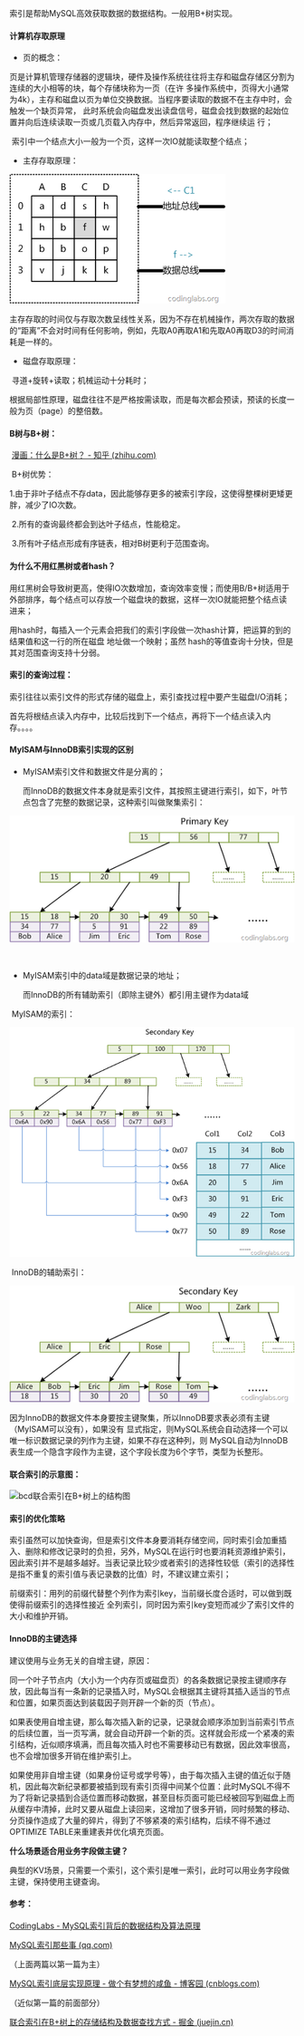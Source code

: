 索引是帮助MySQL高效获取数据的数据结构。一般用B+树实现。

#### 计算机存取原理

- 页的概念：

​		页是计算机管理存储器的逻辑块，硬件及操作系统往往将主存和磁盘存储区分割为连续的大小相等的块，每个存储块称为一页（在许		多操作系统中，页得大小通常为4k），主存和磁盘以页为单位交换数据。当程序要读取的数据不在主存中时，会触发一个缺页异常，		此时系统会向磁盘发出读盘信号，磁盘会找到数据的起始位置并向后连续读取一页或几页载入内存中，然后异常返回，程序继续运	  		行；	

​		索引中一个结点大小一般为一个页，这样一次IO就能读取整个结点；

- 主存存取原理：

![5](用到的图片/5.png)

​		主存存取的时间仅与存取次数呈线性关系，因为不存在机械操作，两次存取的数据的“距离”不会对时间有任何影响，例如，先取A0再取A1和先取A0再取D3的时间消耗是一样的。

- 磁盘存取原理：

​		寻道+旋转+读取；机械运动十分耗时；

​		根据局部性原理，磁盘往往不是严格按需读取，而是每次都会预读，预读的长度一般为页（page）的整倍数。

#### B树与B+树：

​	[漫画：什么是B+树？ - 知乎 (zhihu.com)](https://zhuanlan.zhihu.com/p/54102723)

​	B+树优势：

​		1.由于非叶子结点不存data，因此能够存更多的被索引字段，这使得整棵树更矮更胖，减少了IO次数。

​		2.所有的查询最终都会到达叶子结点，性能稳定。

​		3.所有叶子结点形成有序链表，相对B树更利于范围查询。

#### 为什么不用红黑树或者hash？

​	用红黑树会导致树更高，使得IO次数增加，查询效率变慢；而使用B/B+树适用于外部排序，每个结点可以存放一个磁盘块的数据，这样一次IO就能把整个结点读进来；

​	用hash时，每插入一个元素会把我们的索引字段做一次hash计算，把运算的到的结果值和这一行的所在磁盘	地址做一个映射；虽然	hash的等值查询十分快，但是其对范围查询支持十分弱。

#### 索引的查询过程：

​	索引往往以索引文件的形式存储的磁盘上，索引查找过程中要产生磁盘I/O消耗；

​	首先将根结点读入内存中，比较后找到下一个结点，再将下一个结点读入内存。。。。

#### MyISAM与InnoDB索引实现的区别

- MyISAM索引文件和数据文件是分离的；

  而InnoDB的数据文件本身就是索引文件，其按照主键进行索引，如下，叶节点包含了完整的数据记录，这种索引叫做聚集索引：

![10](用到的图片/10.png)

​			

- MyISAM索引中的data域是数据记录的地址；

  而InnoDB的所有辅助索引（即除主键外）都引用主键作为data域

​		MyISAM的索引：

![9](用到的图片/9.png)

​		InnoDB的辅助索引：

![11](用到的图片/11.png)

​	因为InnoDB的数据文件本身要按主键聚集，所以InnoDB要求表必须有主键（MyISAM可以没有），如果没有	显式指定，则MySQL系统会自动选择一个可以唯一标识数据记录的列作为主键，如果不存在这种列，则  	 	 	MySQL自动为InnoDB表生成一个隐含字段作为主键，这个字段长度为6个字节，类型为长整形。

#### 联合索引的示意图：

![bcd联合索引在B+树上的结构图](https://p1-jj.byteimg.com/tos-cn-i-t2oaga2asx/gold-user-assets/2020/2/27/170867cb6af0a72d~tplv-t2oaga2asx-watermark.awebp)

#### 索引的优化策略	

​	索引虽然可以加快查询，但是索引文件本身要消耗存储空间，同时索引会加重插入、删除和修改记录时的负担，另外，MySQL在运行时也要消耗资源维护索引，因此索引并不是越多越好。当表记录比较少或者索引的选择性较低（索引的选择性是指不重复的索引值与表记录数的比值）时，不建议建立索引；

​	前缀索引：用列的前缀代替整个列作为索引key，当前缀长度合适时，可以做到既使得前缀索引的选择性接近	全列索引，同时因为索引key变短而减少了索引文件的大小和维护开销。

#### InnoDB的主键选择

建议使用与业务无关的自增主键，原因：

同一个叶子节点内（大小为一个内存页或磁盘页）的各条数据记录按主键顺序存放，因此每当有一条新的记录插入时，MySQL会根据其主键将其插入适当的节点和位置，如果页面达到装载因子则开辟一个新的页（节点）。

如果表使用自增主键，那么每次插入新的记录，记录就会顺序添加到当前索引节点的后续位置，当一页写满，就会自动开辟一个新的页。这样就会形成一个紧凑的索引结构，近似顺序填满，而且每次插入时也不需要移动已有数据，因此效率很高，也不会增加很多开销在维护索引上。

如果使用非自增主键（如果身份证号或学号等），由于每次插入主键的值近似于随机，因此每次新纪录都要被插到现有索引页得中间某个位置：此时MySQL不得不为了将新记录插到合适位置而移动数据，甚至目标页面可能已经被回写到磁盘上而从缓存中清掉，此时又要从磁盘上读回来，这增加了很多开销，同时频繁的移动、分页操作造成了大量的碎片，得到了不够紧凑的索引结构，后续不得不通过OPTIMIZE TABLE来重建表并优化填充页面。

**什么场景适合用业务字段做主键？**

典型的KV场景，只需要一个索引，这个索引是唯一索引，此时可以用业务字段做主键，保持使用主键查询。



#### 参考：

[CodingLabs - MySQL索引背后的数据结构及算法原理](http://blog.codinglabs.org/articles/theory-of-mysql-index.html)

[MySQL索引那些事 (qq.com)](https://mp.weixin.qq.com/s?__biz=MzUxNTQyOTIxNA==&mid=2247484041&idx=1&sn=76d3bf1772f9e3c796ad3d8a089220fa&chksm=f9b784b8cec00dae3d52318f6cb2bdee39ad975bf79469b72a499ceca1c5d57db5cbbef914ea&token=2025456560&lang=zh_CN#rd)

（上面两篇以第一篇为主）

[MySQL索引底层实现原理 - 做个有梦想的咸鱼 - 博客园 (cnblogs.com)](https://www.cnblogs.com/boothsun/p/8970952.html)

（近似第一篇的前面部分）

[联合索引在B+树上的存储结构及数据查找方式 - 掘金 (juejin.cn)](https://juejin.cn/post/6844904073955639304)

